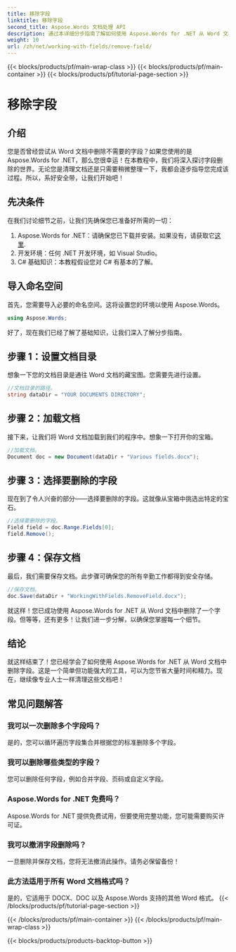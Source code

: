 ```yaml
---
title: 移除字段
linktitle: 移除字段
second_title: Aspose.Words 文档处理 API
description: 通过本详细分步指南了解如何使用 Aspose.Words for .NET 从 Word 文档中删除字段。非常适合开发人员和文档管理。
weight: 10
url: /zh/net/working-with-fields/remove-field/
---
```


{{< blocks/products/pf/main-wrap-class >}}
{{< blocks/products/pf/main-container >}}
{{< blocks/products/pf/tutorial-page-section >}}

# 移除字段

## 介绍

您是否曾经尝试从 Word 文档中删除不需要的字段？如果您使用的是 Aspose.Words for .NET，那么您很幸运！在本教程中，我们将深入探讨字段删除的世界。无论您是清理文档还是只需要稍微整理一下，我都会逐步指导您完成该过程。所以，系好安全带，让我们开始吧！

## 先决条件

在我们讨论细节之前，让我们先确保您已准备好所需的一切：

1.  Aspose.Words for .NET：请确保您已下载并安装。如果没有，请获取它[这里](https://releases.aspose.com/words/net/).
2. 开发环境：任何 .NET 开发环境，如 Visual Studio。
3. C# 基础知识：本教程假设您对 C# 有基本的了解。

## 导入命名空间

首先，您需要导入必要的命名空间。这将设置您的环境以使用 Aspose.Words。

```csharp
using Aspose.Words;
```

好了，现在我们已经了解了基础知识，让我们深入了解分步指南。

## 步骤 1：设置文档目录

想象一下您的文档目录是通往 Word 文档的藏宝图。您需要先进行设置。

```csharp
//文档目录的路径。
string dataDir = "YOUR DOCUMENTS DIRECTORY";
```

## 步骤 2：加载文档

接下来，让我们将 Word 文档加载到我们的程序中。想象一下打开你的宝箱。

```csharp
//加载文档。
Document doc = new Document(dataDir + "Various fields.docx");
```

## 步骤 3：选择要删除的字段

现在到了令人兴奋的部分——选择要删除的字段。这就像从宝箱中挑选出特定的宝石。

```csharp
//选择要删除的字段。
Field field = doc.Range.Fields[0];
field.Remove();
```

## 步骤 4：保存文档

最后，我们需要保存文档。此步骤可确保您的所有辛勤工作都得到安全存储。

```csharp
//保存文档。
doc.Save(dataDir + "WorkingWithFields.RemoveField.docx");
```

就这样！您已成功使用 Aspose.Words for .NET 从 Word 文档中删除了一个字段。但等等，还有更多！让我们进一步分解，以确保您掌握每一个细节。

## 结论

就这样结束了！您已经学会了如何使用 Aspose.Words for .NET 从 Word 文档中删除字段。这是一个简单但功能强大的工具，可以为您节省大量时间和精力。现在，继续像专业人士一样清理这些文档吧！

## 常见问题解答

### 我可以一次删除多个字段吗？
是的，您可以循环遍历字段集合并根据您的标准删除多个字段。

### 我可以删除哪些类型的字段？
您可以删除任何字段，例如合并字段、页码或自定义字段。

### Aspose.Words for .NET 免费吗？
Aspose.Words for .NET 提供免费试用，但要使用完整功能，您可能需要购买许可证。

### 我可以撤消字段删除吗？
一旦删除并保存文档，您将无法撤消此操作。请务必保留备份！

### 此方法适用于所有 Word 文档格式吗？
是的，它适用于 DOCX、DOC 以及 Aspose.Words 支持的其他 Word 格式。
{{< /blocks/products/pf/tutorial-page-section >}}

{{< /blocks/products/pf/main-container >}}
{{< /blocks/products/pf/main-wrap-class >}}

{{< blocks/products/products-backtop-button >}}
